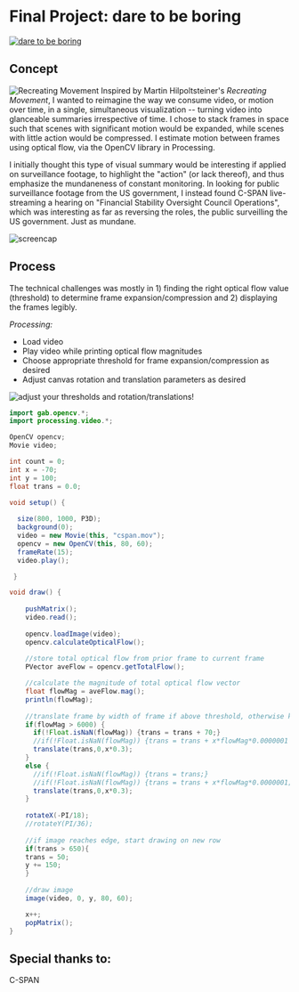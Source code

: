# Final Project: dare to be boring

[![dare to be boring](http://i.imgur.com/WIfKYEr.jpg)](https://vimeo.com/148319462 "Dare to be boring")


## Concept
![Recreating Movement](http://recreating-movement.com/wp-content/uploads/rm_delcolors_1.jpg)
Inspired by Martin Hilpoltsteiner's _Recreating Movement_, I wanted to reimagine the way we consume video, or motion over time, in a single, simultaneous visualization -- turning video into glanceable summaries irrespective of time. I chose to stack frames in space such that scenes with significant motion would be expanded, while scenes with little action would be compressed. I estimate motion between frames using optical flow, via the OpenCV library in Processing. 

I initially thought this type of visual summary would be interesting if applied on surveillance footage, to highlight the "action" (or lack thereof), and thus emphasize the mundaneness of constant monitoring. In looking for public surveillance footage from the US government, I instead found C-SPAN live-streaming a hearing on "Financial Stability Oversight Council Operations", which was interesting as far as reversing the roles, the public surveilling the US government. Just as mundane. 

![screencap](http://i.imgur.com/Sl7P1ao.jpg)

## Process

The technical challenges was mostly in 1) finding the right optical flow value (threshold) to determine frame expansion/compression and 2) displaying the frames legibly.


_Processing:_
* Load video
* Play video while printing optical flow magnitudes
* Choose appropriate threshold for frame expansion/compression as desired
* Adjust canvas rotation and translation parameters as desired

![adjust your thresholds and rotation/translations!](http://i.imgur.com/iJ0dgzA.jpg)

```java
import gab.opencv.*;
import processing.video.*;

OpenCV opencv;
Movie video;

int count = 0;
int x = -70;
int y = 100;
float trans = 0.0;

void setup() {
  
  size(800, 1000, P3D);
  background(0);
  video = new Movie(this, "cspan.mov");
  opencv = new OpenCV(this, 80, 60);
  frameRate(15);
  video.play();

 }

void draw() {
    
    pushMatrix();
    video.read();
  
    opencv.loadImage(video);
    opencv.calculateOpticalFlow();
    
    //store total optical flow from prior frame to current frame
    PVector aveFlow = opencv.getTotalFlow();

    //calculate the magnitude of total optical flow vector
    float flowMag = aveFlow.mag();
    println(flowMag);
    
    //translate frame by width of frame if above threshold, otherwise keep compressed
    if(flowMag > 6000) {
      if(!Float.isNaN(flowMag)) {trans = trans + 70;}
      //if(!Float.isNaN(flowMag)) {trans = trans + x*flowMag*0.0000001 + 60;}
      translate(trans,0,x*0.3);
    }
    else {
      //if(!Float.isNaN(flowMag)) {trans = trans;}
      //if(!Float.isNaN(flowMag)) {trans = trans + x*flowMag*0.0000001;}
      translate(trans,0,x*0.3);
    }
    
    rotateX(-PI/18);
    //rotateY(PI/36);
    
    //if image reaches edge, start drawing on new row
    if(trans > 650){
    trans = 50;
    y += 150;
    }
    
    //draw image  
    image(video, 0, y, 80, 60);

    x++;
    popMatrix();
}
```


## Special thanks to:
C-SPAN